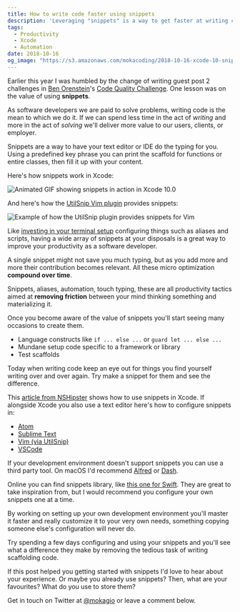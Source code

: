 ```yaml
---
title: How to write code faster using snippets
description: 'Leveraging "snippets" is a way to get faster at writing code and free mental resources for problem solving. Most IDEs and text editor offer this feature, where you can write code scaffolding with a keyboard shortcut.'
tags:
  - Productivity
  - Xcode
  - Automation
date: 2018-10-16
og_image: "https://s3.amazonaws.com/mokacoding/2018-10-16-xcode-10-snippets-og-image.png"
---
```


Earlier this year I was humbled by the change of writing guest post 2 challenges in [Ben Orenstein](https://twitter.com/r00k)'s [Code Quality Challenge](https://www.codequalitychallenge.com/). One lesson was on the value of using **snippets**.

As software developers we are paid to solve problems, writing code is the mean to which we do it. If we can spend less time in the act of _writing_ and more in the act of _solving_ we'll deliver more value to our users, clients, or employer.

Snippets are a way to have your text editor or IDE do the typing for you. Using a predefined key phrase you can print the scaffold for functions or entire classes, then fill it up with your content.

Here's how snippets work in Xcode:

![Animated GIF showing snippets in action in Xcode 10.0](https://s3.amazonaws.com/mokacoding/2018-10-16-xcode-10-snippets.gif)

And here's how the [UtilSnip Vim plugin](https://github.com/sirver/UltiSnips) provides snippets:

![Example of how the UtilSnip plugin provides snippets for Vim](https://camo.githubusercontent.com/296aecf30e1607233814196db6bd3f5f47e70c73/68747470733a2f2f7261772e6769746875622e636f6d2f5369725665722f756c7469736e6970732f6d61737465722f646f632f64656d6f2e676966)

Like [investing in your terminal setup](https://mokacoding.com/blog/invest-in-your-terminal-to-become-a-better-developer/) configuring things such as aliases and scripts, having a wide array of snippets at your disposals is a great way to improve your productivity as a software developer.

A single snippet might not save you much typing, but as you add more and more their contribution becomes relevant. All these micro optimization **compound over time**.

Snippets, aliases, automation, touch typing, these are all productivity tactics aimed at **removing friction** between your mind thinking something and materializing it.

Once you become aware of the value of snippets you'll start seeing many occasions to create them.

- Language constructs like `if ... else ...` or `guard let ... else ...`
- Mundane setup code specific to a framework or library
- Test scaffolds

Today when writing code keep an eye out for things you find yourself writing over and over again. Try make a snippet for them and see the difference.

This [article from NSHipster](https://nshipster.com/xcode-snippets/) shows how to use snippets in Xcode. If alongside Xcode you also use a text editor here's how to configure snippets in:

- [Atom](https://flight-manual.atom.io/using-atom/sections/snippets/)
- [Sublime Text](http://docs.sublimetext.info/en/latest/extensibility/snippets.html)
- [Vim (via UtilSnip)](https://github.com/sirver/UltiSnips)
- [VSCode](https://code.visualstudio.com/docs/editor/userdefinedsnippets)

If your development environment doesn't support snippets you can use a third party tool. On macOS I'd recommend [Alfred](https://www.alfredapp.com/) or [Dash](https://kapeli.com/dash).

Online you can find snippets library, like [this one for Swift](https://github.com/burczyk/XcodeSwiftSnippets). They are great to take inspiration from, but I would recommend you configure your own snippets one at a time.

By working on setting up your own development environment you'll master it faster and really customize it to your very own needs, something copying someone else's configuration will never do.

Try spending a few days configuring and using your snippets and you'll see what a difference they make by removing the tedious task of writing scaffolding code.

If this post helped you getting started with snippets I'd love to hear about your experience. Or maybe you already use snippets? Then, what are your favourites? What do you use to store them?

Get in touch on Twitter at [@mokagio](https://twitter.com/mokagio) or leave a comment below.
